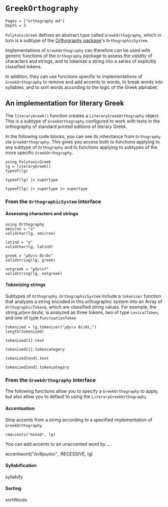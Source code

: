 
# `GreekOrthography`

```@contents
Pages = ["orthography.md"]
Depth = 3
```


`PolytonicGreek` defines an abstract type called `GreekOrthography`, which in turn is a 
subtype of the [Orthography package](https://github.com/hcmid/Orthography.jl)'s `OrthographicSystem`.

Implementations of `GreekOrthography` can therefore can be used with generic functions of the `Orthography` package to assess the validity of characters and strings, and to tokenize a string into a series of explicitly classified tokens.

In addition, they can use functions specific to implementations of `GreekOrthography` to remove and add accents to words, to break words into syllables, and to sort words according to the logic of the Greek alphabet.


## An implementation for literary Greek

The `literaryGreek()` function creates a `LiteraryGreekOrthography` object. This  is a subtype of `GreekOrthography` configured to work with texts in the orthography of standard printed editions of literary Greek. 

In the following code blocks, you can see its inheritance from `Orthography` via `GreekOrthography`.  This gives you access both to functions applying to any subtype of `Orthography` and to functions applying to subtypes of the more specific `GreekOrthography`.



```@example loaded
using PolytonicGreek
lg = literaryGreek()
typeof(lg)
```

```@example loaded
typeof(lg) |> supertype
```

```@example loaded
typeof(lg) |> supertype |> supertype
```


### From the `OrthographicSystem` interface

#### Assessing characters and strings
    
    
```@example loaded
using Orthography
omicron = "ο"
validchar(lg, omicron)
```

```@example loaded
latinO = "o"
validchar(lg, latinO)
```


```@example loaded
greek = "μῆνιν ἄειδε"
validstring(lg, greek)
```

```@example loaded
notgreek = "μῆνιν?"
validstring(lg, notgreek)
```


#### Tokenizing strings
    
Subtypes of `Orthography.OrthographicSystem` include a `tokenizer` function that analyzes a string encoded in this orthographic system into an Array of `OrthographicToken`s, which are classified string values.  For example, the string *μῆνιν ἄειδε,* is analyzed as three tokens, two of type `LexicalToken`, and one of type `PunctuationToken`

```@example loaded
tokenized = lg.tokenizer("μῆνιν ἄειδε,")
length(tokenized)
```

```@example loaded
tokenized[1].text
```

```@example loaded
tokenized[1].tokencategory
```


```@example loaded
tokenized[end].text
```


```@example loaded
tokenized[end].tokencategory
```

### From the `GreekOrthography` interface

The following functions allow you to specify a `GreekOrthography` to apply, but also allow you to default to using the `LiteraryGreekOrthography`.

#### Accentuation

Strip accents from a string according to a specified implementation of `GreekOrthography`.

```@example loaded
rmaccents("πολλά", lg)
```


You can add accents to an unaccented word by ....

accentword("ἀνθρωποι", :RECESSIVE, lg) 

#### Syllabification

syllabify

#### Sorting

sortWords